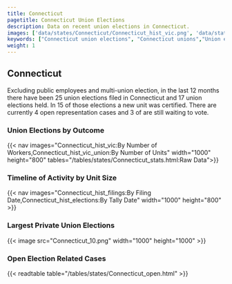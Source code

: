 ```yaml
---
title: Connecticut
pagetitle: Connecticut Union Elections
description: Data on recent union elections in Connecticut.
images: ['data/states/Connecticut/Connecticut_hist_vic.png', 'data/states/Connecticut/Connecticut_hist_size.png', 'data/states/Connecticut/Connecticut_10.png']
keywords: ["Connecticut union elections", "Connecticut unions","Union elections"]
weight: 1
---
```

##  Connecticut

Excluding public employees and multi-union election, in the last 12 months there have been 25 union elections filed in Connecticut and 17 union elections held. In 15 of those elections a new unit was certified. There are currently 4 open representation cases and 3 of are still waiting to vote.

### Union Elections by Outcome
{{< nav images="Connecticut_hist_vic:By Number of Workers,Connecticut_hist_vic_union:By Number of Units" width="1000" height="800" tables="/tables/states/Connecticut_stats.html:Raw Data">}}

### Timeline of Activity by Unit Size
{{< nav images="Connecticut_hist_filings:By Filing Date,Connecticut_hist_elections:By Tally Date" width="1000" height="800" >}}

### Largest Private Union Elections
{{< image src="Connecticut_10.png" width="1000" height="1000"  >}}

### Open Election Related Cases
{{< readtable table="/tables/states/Connecticut_open.html" >}}

